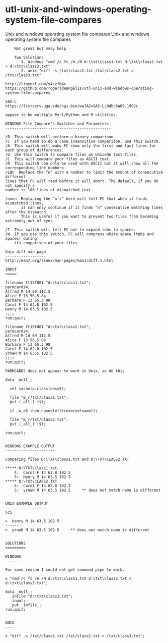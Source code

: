 # utl-unix-and-windows-operating-system-file-compares
Unix and windows operating system file compares
    Unix and windows operating system file compares

        Not great but mmay help

        Two Solutions
           1. Windows "cmd /c fc /A /N d:\txt\class1.txt d:\txt\class2.txt > d:\txt\class3.txt"
           2. unix "diff -s /txt/class1.txt /txt/class2.txt > /txt/class3.txt"

    http://tinyurl.com/y4zzfb4r
    https://github.com/rogerjdeangelis/utl-unix-and-windows-operating-system-file-compares

    SAS-L
    https://listserv.uga.edu/cgi-bin/wa?A2=SAS-L;9dbc8a09.1902c

    appear to be multiple Perl/Python and R utilities.

    WINDOWS File Compare’s Switches and Parameters
    -----------------------------------------------

    /B  This switch will perform a binary comparison.
    /C  If you need to do a case insensitive comparison, use this switch.
    /A  This switch will make FC show only the first and last lines for each group of differences.
    /U  Use this switch to compare files as Unicode text files.
    /L  This will compare your files as ASCII text.
    /N  This switch can only be used with ASCII but it will show all the corresponding line numbers.
    /LBn  Replace the “n” with a number to limit the amount of consecutive different
    lines that FC will read before it will abort. The default, if you do not specify a
    number is 100 lines of mismatched text.

    /nnnn  Replacing the “n’s” here will tell FC that when it finds mismatched lines,
           it can only continue if it finds “n” consecutive matching lines after the mismatch.
           This is useful if you want to prevent two files from becoming extremely out of sync.

    /T  This switch will tell FC not to expand tabs to spaces.
    /W  If you use this switch, FC will compress white space (tabs and spaces) during
        its comparison of your files

    Unix diff man page
    ------------------
    http://man7.org/linux/man-pages/man1/diff.1.html

    INPUT
    =====

    filename ft15f001 "d:\txt\class1.txt";
    parmcards4;
    Alfred M 14 69 112.5
    Alice F 13 56.5 84
    Barbara F 13 65.3 98
    Carol F 14 62.8 102.5
    Henry M 14 63.5 102.5
    ;;;;
    run;quit;

    filename ft15f001 "d:\txt\class2.txt";
    parmcards4;
    Alfred M 14 69 112.5
    Alice F 13 56.5 84
    Barbara F 13 65.3 98
    Carol F 14 62.8 102.5
    yrneH M 14 63.5 102.5
    ;;;;
    run;quit;

    PARMCARDS does not appear to work in Unix, so do this

    data _null_;

      set sashelp.class(obs=5);

      file "&_r/txt/class1.txt";
      put (_all_) ($);

      if _n_=5 then name=left(reverse(name));

      file "&_r/txt/class2.txt";
      put (_all_) ($);

    run;quit;


    WINDOWS EXAMPLE OUTPUT
    ----------------------

    Comparing files D:\TXT\class1.txt and D:\TXT\CLASS2.TXT

    ***** D:\TXT\class1.txt
        4:  Carol F 14 62.8 102.5
        5:  Henry M 14 63.5 102.5
    ***** D:\TXT\CLASS2.TXT
        4:  Carol F 14 62.8 102.5
        5:  yrneH M 14 63.5 102.5     ** does not match name is different


    UNIX EXAMPLE OUTPUT
    -------------------
    5c5

    >  Henry M 14 63.5 102.5
    ------
    >  yrneH M 14 63.5 102.5     ** does not match name is different


    SOLUTIONS
    =========

    WINDOWS
    -------

    For some reason I could not get command pipe to work.

    x "cmd /c fc /A /N d:\txt\class1.txt d:\txt\class2.txt > d:\txt\class3.txt";

    data _null_;
       infile "d:\txt\class3.txt";
       input;
       put _infile_;
    run;quit;


    UNIX
    ----

    x "diff -s /txt/class1.txt /txt/class2.txt > /txt/class3.txt";

